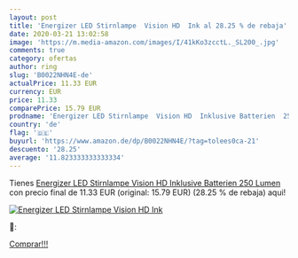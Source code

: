 ```yaml
---
layout: post
title: 'Energizer LED Stirnlampe  Vision HD  Ink al 28.25 % de rebaja'
date: 2020-03-21 13:02:58
image: 'https://m.media-amazon.com/images/I/41kKo3zcctL._SL200_.jpg'
comments: true
category: ofertas
author: ring
slug: 'B0022NHN4E-de'
actualPrice: 11.33 EUR
currency: EUR
price: 11.33
comparePrice: 15.79 EUR
prodname: 'Energizer LED Stirnlampe  Vision HD  Inklusive Batterien  250 Lumen'
country: 'de'
flag: '🇩🇪'
buyurl: 'https://www.amazon.de/dp/B0022NHN4E/?tag=tolees0ca-21'
descuento: '28.25'
average: '11.823333333333334'
---
```


Tienes [Energizer LED Stirnlampe  Vision HD  Inklusive Batterien  250 Lumen](https://www.amazon.de/dp/B0022NHN4E/?tag=tolees0ca-21) con precio final de  11.33 EUR (original: 15.79 EUR) (28.25 %  de rebaja) aqui!

[![Energizer LED Stirnlampe  Vision HD  Ink](https://m.media-amazon.com/images/I/41kKo3zcctL._SL200_.jpg)](https://www.amazon.de/dp/B0022NHN4E/?tag=tolees0ca-21)

🔎:


[Comprar!!!](https://www.amazon.de/dp/B0022NHN4E/?tag=tolees0ca-21)
